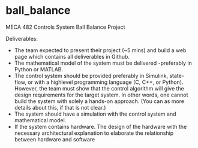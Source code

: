 # ball_balance
MECA 482 Controls System Ball Balance Project

Deliverables:
- The team expected to present their project (~5 mins) and build a web page which
contains all deliverables in Github.
- The mathematical model of the system must be delivered -preferably in Python or
MATLAB.
- The control system should be provided preferably in Simulink, state-flow, or with a highlevel programming language (C, C++, or Python). However, the team must show that the
control algorithm will give the design requirements for the target system. In other words,
one cannot build the system with solely a hands-on approach. (You can as more details
about this, if that is not clear.)
- The system should have a simulation with the control system and mathematical model.
- If the system contains hardware. The design of the hardware with the necessary
architectural explanation to elaborate the relationship between hardware and software
